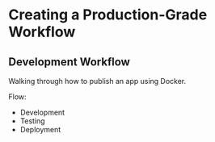 # Creating a Production-Grade Workflow

## Development Workflow

Walking through how to publish an app using Docker.

Flow:
* Development
* Testing
* Deployment
